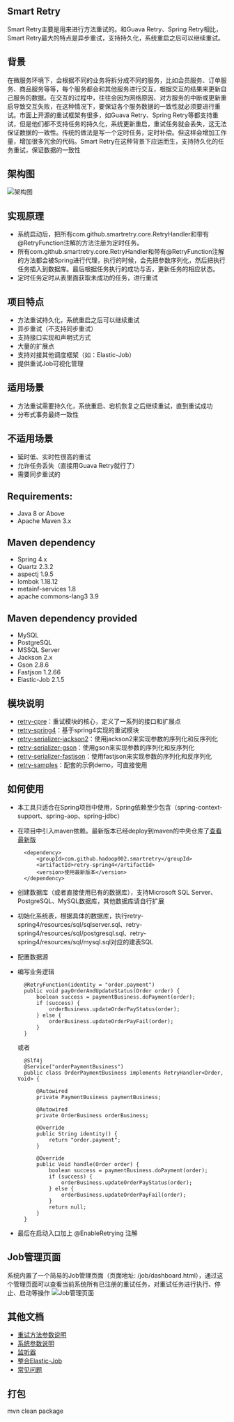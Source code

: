 ## Smart Retry
Smart Retry主要是用来进行方法重试的。和Guava Retry、Spring Retry相比，Smart Retry最大的特点是异步重试，支持持久化，系统重启之后可以继续重试。

## 背景
在微服务环境下，会根据不同的业务将拆分成不同的服务，比如会员服务、订单服务、商品服务等等，每个服务都会和其他服务进行交互，根据交互的结果来更新自己服务的数据。在交互的过程中，往往会因为网络原因、对方服务的中断或更新重启导致交互失败，在这种情况下，要保证各个服务数据的一致性就必须要进行重试。市面上开源的重试框架有很多，如Guava Retry、Spring Retry等都支持重试，但是他们都不支持任务的持久化，系统更新重启，重试任务就会丢失，这无法保证数据的一致性。传统的做法是写一个定时任务，定时补偿。但这样会增加工作量，增加很多冗余的代码。Smart Retry在这种背景下应运而生，支持持久化的任务重试，保证数据的一致性

## 架构图
![架构图](https://s1.ax1x.com/2020/03/15/88RvNj.png)

## 实现原理
- 系统启动后，把所有com.github.smartretry.core.RetryHandler和带有@RetryFunction注解的方法注册为定时任务。
- 所有com.github.smartretry.core.RetryHandler和带有@RetryFunction注解的方法都会被Spring进行代理，执行的时候，会先把参数序列化，然后把执行任务插入到数据库。最后根据任务执行的成功与否，更新任务的相应状态。
- 定时任务定时从表里面获取未成功的任务，进行重试

## 项目特点
* 方法重试持久化，系统重启之后可以继续重试
* 异步重试（不支持同步重试）
* 支持接口实现和声明式方式
* 大量的扩展点
* 支持对接其他调度框架（如：Elastic-Job）
* 提供重试Job可视化管理

## 适用场景
* 方法重试需要持久化，系统重启、宕机恢复之后继续重试，直到重试成功
* 分布式事务最终一致性

## 不适用场景
* 延时低、实时性很高的重试
* 允许任务丢失（直接用Guava Retry就行了）
* 需要同步重试的

## Requirements:
* Java 8 or Above
* Apache Maven 3.x

## Maven dependency
* Spring 4.x
* Quartz 2.3.2
* aspectj 1.9.5
* lombok 1.18.12
* metainf-services 1.8
* apache commons-lang3 3.9

## Maven dependency provided
* MySQL
* PostgreSQL
* MSSQL Server
* Jackson 2.x
* Gson 2.8.6
* Fastjson 1.2.66
* Elastic-Job 2.1.5

## 模块说明
* [retry-cpre](https://github.com/hadoop002/smart-retry/tree/master/retry-core)：重试模块的核心，定义了一系列的接口和扩展点
* [retry-spring4](https://github.com/hadoop002/smart-retry/tree/master/retry-spring4)：基于spring4实现的重试模块
* [retry-serializer-jackson2](https://github.com/hadoop002/smart-retry/tree/master/retry-serializer/retry-serializer-jackson2)：使用jackson2来实现参数的序列化和反序列化
* [retry-serializer-gson](https://github.com/hadoop002/smart-retry/tree/master/retry-serializer/retry-serializer-gson)：使用gson来实现参数的序列化和反序列化
* [retry-serializer-fastjson](https://github.com/hadoop002/smart-retry/tree/master/retry-serializer/retry-serializer-fastjson)：使用fastjson来实现参数的序列化和反序列化
* [retry-samples](https://github.com/hadoop002/smart-retry/tree/master/retry-samples)：配套的示例demo，可直接使用

## 如何使用
* 本工具只适合在Spring项目中使用，Spring依赖至少包含（spring-context-support、spring-aop、spring-jdbc）
* 在项目中引入maven依赖。最新版本已经deploy到maven的中央仓库了[查看最新版](https://search.maven.org/search?q=g:com.github.hadoop002.smartretry)

        <dependency>
            <groupId>com.github.hadoop002.smartretry</groupId>
            <artifactId>retry-spring4</artifactId>
            <version>使用最新版本</version>
        </dependency>

* 创建数据库（或者直接使用已有的数据库），支持Microsoft SQL Server、PostgreSQL、MySQL数据库，其他数据库请自行扩展
* 初始化系统表，根据具体的数据库，执行retry-spring4/resources/sql/sqlserver.sql、retry-spring4/resources/sql/postgresql.sql、retry-spring4/resources/sql/mysql.sql对应的建表SQL
* 配置数据源
* 编写业务逻辑

        @RetryFunction(identity = "order.payment")
        public void payOrderAndUpdateStatus(Order order) {
            boolean success = paymentBusiness.doPayment(order);
            if (success) {
                orderBusiness.updateOrderPayStatus(order);
            } else {
                orderBusiness.updateOrderPayFail(order);
            }
        }
   或者
   
        @Slf4j
        @Service("orderPaymentBusiness")
        public class OrderPaymentBusiness implements RetryHandler<Order, Void> {
        
            @Autowired
            private PaymentBusiness paymentBusiness;
        
            @Autowired
            private OrderBusiness orderBusiness;
        
            @Override
            public String identity() {
                return "order.payment";
            }
        
            @Override
            public Void handle(Order order) {
                boolean success = paymentBusiness.doPayment(order);
                if (success) {
                    orderBusiness.updateOrderPayStatus(order);
                } else {
                    orderBusiness.updateOrderPayFail(order);
                }
                return null;
            }
        }

* 最后在启动入口加上 @EnableRetrying 注解

## Job管理页面
系统内置了一个简易的Job管理页面（页面地址: /job/dashboard.html），通过这个管理页面可以查看当前系统所有已注册的重试任务，对重试任务进行执行、停止、启动等操作
![Job管理页面](https://s1.ax1x.com/2020/03/18/8DckEn.png)

## 其他文档
* [重试方法参数说明](https://github.com/hadoop002/smart-retry/tree/master/doc/TASK_PARAM.md)
* [系统参数说明](https://github.com/hadoop002/smart-retry/tree/master/doc/SYS_ARGS.md)
* [监听器](https://github.com/hadoop002/smart-retry/tree/master/doc/LISTENER.md)
* [整合Elastic-Job](https://github.com/hadoop002/smart-retry/tree/master/doc/Elastic_Job.md)
* [常见问题](https://github.com/hadoop002/smart-retry/tree/master/doc/QUESTION.md)

## 打包
mvn clean package